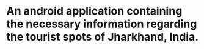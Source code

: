 # An android application containing the necessary information regarding the tourist spots of Jharkhand, India.
